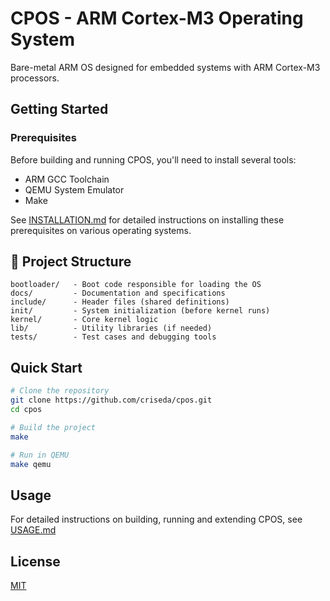 # CPOS - ARM Cortex-M3 Operating System

Bare-metal ARM OS designed for embedded systems with ARM Cortex-M3 processors.

## Getting Started

### Prerequisites

Before building and running CPOS, you'll need to install several tools:

- ARM GCC Toolchain
- QEMU System Emulator
- Make

See [INSTALLATION.md](docs/INSTALLATION.md) for detailed instructions on installing these prerequisites on various operating systems.

## 📂 Project Structure

```plaintext
bootloader/   - Boot code responsible for loading the OS
docs/         - Documentation and specifications
include/      - Header files (shared definitions)
init/         - System initialization (before kernel runs)
kernel/       - Core kernel logic
lib/          - Utility libraries (if needed)
tests/        - Test cases and debugging tools
```

## Quick Start

```bash
# Clone the repository
git clone https://github.com/criseda/cpos.git
cd cpos

# Build the project
make

# Run in QEMU
make qemu
```

## Usage

For detailed instructions on building, running and extending CPOS, see [USAGE.md](docs/USAGE.md)

## License

[MIT](LICENSE)
